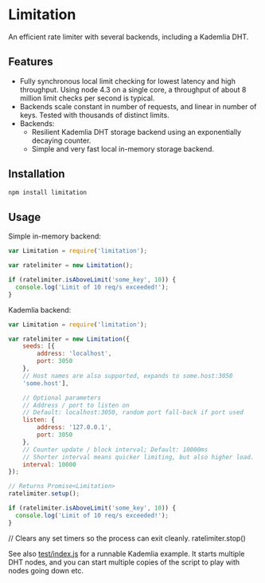 # Limitation

An efficient rate limiter with several backends, including a Kademlia DHT.

## Features

- Fully synchronous local limit checking for lowest latency and high
    throughput. Using node 4.3 on a single core, a throughput of about 8
    million limit checks per second is typical.
- Backends scale constant in number of requests, and linear in number
    of keys. Tested with thousands of distinct limits.
- Backends:
    - Resilient Kademlia DHT storage backend using an exponentially decaying
      counter.
    - Simple and very fast local in-memory storage backend.

## Installation
```bash
npm install limitation
```

## Usage

Simple in-memory backend:

```javascript
var Limitation = require('limitation');

var ratelimiter = new Limitation();

if (ratelimiter.isAboveLimit('some_key', 10)) {
  console.log('Limit of 10 req/s exceeded!');
}
```

Kademlia backend:
```javascript
var Limitation = require('limitation');

var ratelimiter = new Limitation({
    seeds: [{
        address: 'localhost',
        port: 3050
    },
    // Host names are also supported, expands to some.host:3050
    'some.host'],

    // Optional parameters
    // Address / port to listen on
    // Default: localhost:3050, random port fall-back if port used
    listen: {
        address: '127.0.0.1',
        port: 3050
    },
    // Counter update / block interval; Default: 10000ms
    // Shorter interval means quicker limiting, but also higher load.
    interval: 10000
});

// Returns Promise<Limitation>
ratelimiter.setup();

if (ratelimiter.isAboveLimit('some_key', 10)) {
  console.log('Limit of 10 req/s exceeded!');
}
```

// Clears any set timers so the process can exit cleanly.
ratelimiter.stop()

See also [test/index.js](test/index.js) for a runnable Kademlia example. It
starts multiple DHT nodes, and you can start multiple copies of the script to
play with nodes going down etc.
